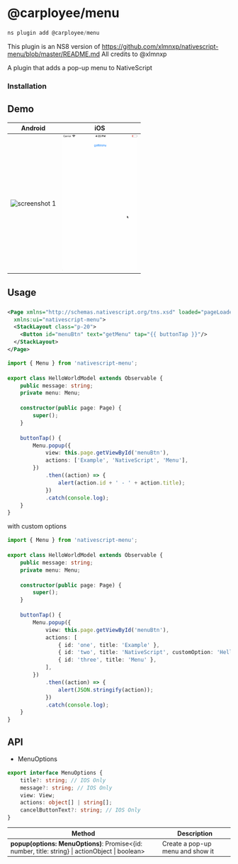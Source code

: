 # @carployee/menu

```javascript
ns plugin add @carployee/menu
```

This plugin is an NS8 version of https://github.com/xlmnxp/nativescript-menu/blob/master/README.md
All credits to @xlmnxp

A plugin that adds a pop-up menu to NativeScript

### Installation

## Demo

| Android                                                                                                                                        | iOS                                                                                                                                             |
| ---------------------------------------------------------------------------------------------------------------------------------------------- | ----------------------------------------------------------------------------------------------------------------------------------------------- |
| <img alt="screenshot 1" src="https://raw.githubusercontent.com/xlmnxp/nativescript-menu/master/screenshots/screenshotAndroid.gif" width="170"> | <img alt="screenshot 2" src="https://raw.githubusercontent.com/JoshDSommer/nativescript-menu/master/screenshots/screenshotIos.gif" width="170"> |

## Usage

###

```XML
<Page xmlns="http://schemas.nativescript.org/tns.xsd" loaded="pageLoaded" class="page"
  xmlns:ui="nativescript-menu">
  <StackLayout class="p-20">
    <Button id="menuBtn" text="getMenu" tap="{{ buttonTap }}"/>
  </StackLayout>
</Page>
```

```typescript
import { Menu } from 'nativescript-menu';

export class HelloWorldModel extends Observable {
	public message: string;
	private menu: Menu;

	constructor(public page: Page) {
		super();
	}

	buttonTap() {
		Menu.popup({
			view: this.page.getViewById('menuBtn'),
			actions: ['Example', 'NativeScript', 'Menu'],
		})
			.then((action) => {
				alert(action.id + ' - ' + action.title);
			})
			.catch(console.log);
	}
}
```

with custom options

```typescript
import { Menu } from 'nativescript-menu';

export class HelloWorldModel extends Observable {
	public message: string;
	private menu: Menu;

	constructor(public page: Page) {
		super();
	}

	buttonTap() {
		Menu.popup({
			view: this.page.getViewById('menuBtn'),
			actions: [
				{ id: 'one', title: 'Example' },
				{ id: 'two', title: 'NativeScript', customOption: 'Hello' },
				{ id: 'three', title: 'Menu' },
			],
		})
			.then((action) => {
				alert(JSON.stringify(action));
			})
			.catch(console.log);
	}
}
```

## API

- MenuOptions

```typescript
export interface MenuOptions {
	title?: string; // IOS Only
	message?: string; // IOS Only
	view: View;
	actions: object[] | string[];
	cancelButtonText?: string; // IOS Only
}
```

| Method                                                                                           | Description                      |
| ------------------------------------------------------------------------------------------------ | -------------------------------- |
| **popup(options: MenuOptions)**: Promise<{id: number, title: string} \| actionObject \| boolean> | Create a pop-up menu and show it |
